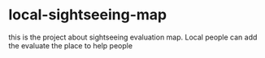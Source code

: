 # local-sightseeing-map
this is the project about sightseeing evaluation map. Local people can add the evaluate the place to help people
